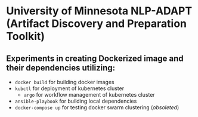 # University of Minnesota NLP-ADAPT (Artifact Discovery and Preparation Toolkit)

## Experiments in creating Dockerized image and their dependencies utilizing:

- `docker build` for building docker images
- `kubctl` for deployment of kubernetes cluster
    - `argo` for workflow management of kubernetes cluster
- `ansible-playbook` for building local dependencies
- `docker-compose up` for testing docker swarm clustering (*obsoleted*)

